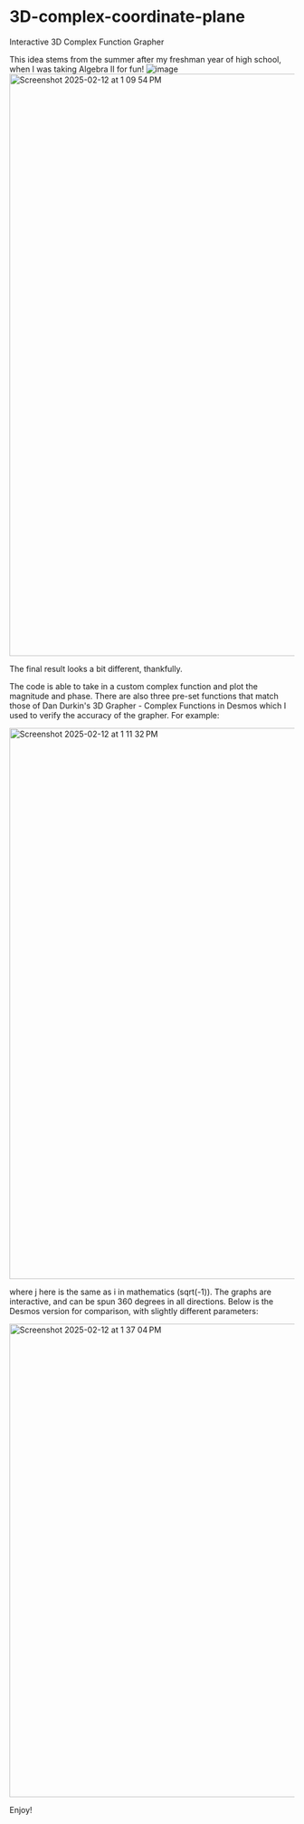 # 3D-complex-coordinate-plane
Interactive 3D Complex Function Grapher

This idea stems from the summer after my freshman year of high school, when I was taking Algebra II for fun!
![image](https://github.com/user-attachments/assets/5e2cbb05-4bed-452c-a88c-10b021fadd3d)
<img width="1027" alt="Screenshot 2025-02-12 at 1 09 54 PM" src="https://github.com/user-attachments/assets/6154ce3d-bc43-4749-aca9-8cee7b9f5d35" />

The final result looks a bit different, thankfully.

The code is able to take in a custom complex function and plot the magnitude and phase.  There are also three pre-set functions that match those of Dan Durkin's 3D Grapher - Complex Functions in Desmos which I used to verify the accuracy of the grapher.  For example:

<img width="972" alt="Screenshot 2025-02-12 at 1 11 32 PM" src="https://github.com/user-attachments/assets/3d666837-1d13-42c2-8154-71d4398ca077" />

where j here is the same as i in mathematics (sqrt(-1)).  The graphs are interactive, and can be spun 360 degrees in all directions.  Below is the Desmos version for comparison, with slightly different parameters:

<img width="835" alt="Screenshot 2025-02-12 at 1 37 04 PM" src="https://github.com/user-attachments/assets/97364bd1-5af8-46d3-8e02-0e32bf4a4c38" />

Enjoy!
